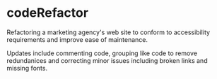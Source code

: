 # codeRefactor

Refactoring a marketing agency's web site to conform to accessibility requirements and improve ease of maintenance.

Updates include commenting code, grouping like code to remove redundanices and correcting minor issues including broken links and missing fonts.